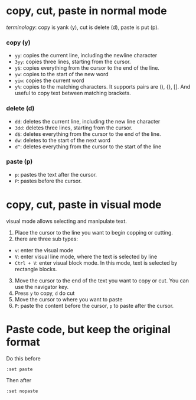 # copy, cut, paste in normal mode
*terminology*: copy is yank (y), cut is delete (d), paste is put (p). 


### copy (y)
* `yy`: copies the current line, including the newline character
* `3yy`: copies three lines, starting from the cursor.
* `y$`: copies everything from the cursor to the end of the line.
* `yw`: copies to the start of the new word
* `yiw`: copies the current word
* `y%`: copies to the matching characters. It supports pairs are (), {}, []. And useful to copy text between matching brackets.


### delete (d)
* `dd`: deletes the current line, including the new line character
* `3dd`: deletes three lines, starting from the cursor. 
* `d$`: deletes everything from the cursor to the end of the line. 
* `dw`: deletes to the start of the next word
* `d^`: deletes everything from the cursor to the start of the line


### paste (p)
* `p`: pastes the text after the cursor. 
* `P`: pastes before the cursor.


# copy, cut, paste in visual mode
visual mode allows selecting and manipulate text. 
1. Place the cursor to the line you want to begin copping or cutting. 
2. there are three sub types:
  * `v`: enter the visual mode
  * `V`: enter visual line mode, where the text is selected by line
  * `Ctrl + V`: enter visual block mode. In this mode, text is selected by rectangle blocks.
3. Move the cursor to the end of the text you want to copy or cut. You can use the navigator key.
4. Press `y` to copy, `d` do cut
5. Move the cursor to where you want to paste
6. `P`: paste the content before the cursor, `p` to paste after the cursor.  

# Paste code, but keep the original format 
Do this before 
```
:set paste
```

Then after 
```
:set nopaste
``` 
